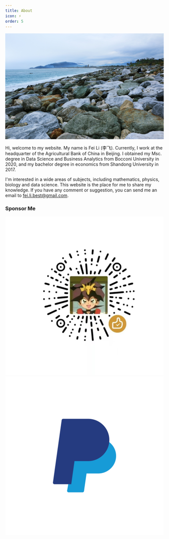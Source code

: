 ```yaml
---
title: About
icon: ⚡
order: 5
---
```


<img src="/assets/imgs/about.jpg" alt="A seashore in Taiwan">

Hi, welcome to my website. My name is Fei Li (李飞). Currently, I work at the headquarter of the Agricultural Bank of China in Beijing. I obtained my Msc. degree in Data Science and Business Analytics from Bocconi University in 2020, and my bachelor degree in economics from Shandong University in 2017.

I'm interested in a wide areas of subjects, including mathematics, physics, biology and data science. This website is the place for me to share my knowledge. If you have any comment or suggestion, you can send me an email to [fei.li.best@gmail.com](mailto:fei.li.best@gmail.com).


### Sponsor Me
<div>
<a class="popup img-link" href="/assets/imgs/wechat-sponsor.jpg" title="Sponsor Me with WeChat Pay" style="color: white;">
  <img class="sponsor-img" src="/assets/imgs/wechat-sponsor.jpg" title="Sponsor Me with WeChat Pay">  
</a>

<a href="https://paypal.me/lifeipaypal" title="Sponsor Me with PayPal" target="_blank">
    <img class="sponsor-img" src="/assets/imgs/paypal.png">
</a>    
</div>
